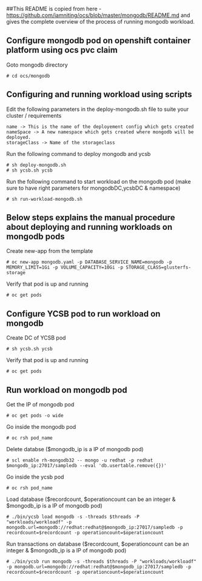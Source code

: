##This README is copied from here -https://github.com/iamniting/ocs/blob/master/mongodb/README.md and gives the complete overview of the process of running mongodb workload.

## Configure mongodb pod on openshift container platform using ocs pvc claim

Goto mongodb directory
```
# cd ocs/mongodb
```

## Configuring and running workload using scripts

Edit the following parameters in the deploy-mongodb.sh file to suite your cluster / requirements
```
name -> This is the name of the deployement config which gets created
nameSpace -> A new namespace which gets created where mongodb will be deployed.
storageClass -> Name of the storageclass 
```

Run the following command to deploy mongodb and ycsb
```
# sh deploy-mongodb.sh
# sh ycsb.sh ycsb
```

Run the following command to start workload on the mongodb pod (make sure to have right parameters for mongodbDC,ycsbDC & namespace)
```
# sh run-workload-mongodb.sh
```

## Below steps explains the manual procedure about deploying and running workloads on mongodb pods

Create new-app from the template                                                
```                                                                             
# oc new-app mongodb.yaml -p DATABASE_SERVICE_NAME=mongodb -p MEMORY_LIMIT=1Gi -p VOLUME_CAPACITY=10Gi -p STORAGE_CLASS=glusterfs-storage
```                                                                             
                                                                                
Verify that pod is up and running                                               
```                                                                             
# oc get pods
```

## Configure YCSB pod to run workload on mongodb

Create DC of YCSB pod
```
# sh ycsb.sh ycsb
```

Verify that pod is up and running
```
# oc get pods
```

## Run workload on mongodb pod

Get the IP of mongodb pod
```
# oc get pods -o wide
```

Go inside the mongodb pod
```
# oc rsh pod_name
```

Delete databse ($mongodb_ip is a IP of mongodb pod)
```
# scl enable rh-mongodb32 -- mongo -u redhat -p redhat $mongodb_ip:27017/sampledb --eval 'db.usertable.remove({})'
```

Go inside the ycsb pod
```
# oc rsh pod_name
```

Load database ($recordcount, $operationcount can be an integer & $mongodb_ip is a IP of mongodb pod)
```
# ./bin/ycsb load mongodb -s -threads $threads -P "workloads/workloadf" -p mongodb.url=mongodb://redhat:redhat@$mongodb_ip:27017/sampledb -p recordcount=$recordcount -p operationcount=$operationcount
```

Run transactions on database ($recordcount, $operationcount can be an integer & $mongodb_ip is a IP of mongodb pod)
```
# ./bin/ycsb run mongodb -s -threads $threads -P "workloads/workloadf" -p mongodb.url=mongodb://redhat:redhat@$mongodb_ip:27017/sampledb -p recordcount=$recordcount -p operationcount=$operationcount
```
